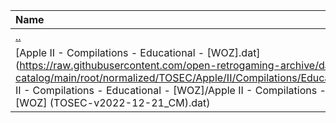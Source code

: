 |Name|Size|
|:---|---:|
|[..](../index.html)|DIR|
|[Apple II - Compilations - Educational - [WOZ].dat](https://raw.githubusercontent.com/open-retrogaming-archive/dat-catalog/main/root/normalized/TOSEC/Apple/II/Compilations/Educational/[WOZ]/Apple II - Compilations - Educational - [WOZ]/Apple II - Compilations - Educational - [WOZ] (TOSEC-v2022-12-21_CM).dat)|2192|
